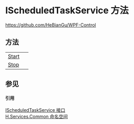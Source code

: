 # IScheduledTaskService 方法
https://github.com/HeBianGu/WPF-Control



## 方法
<table>
<tr>
<td><a href="5ca3c0dc-202a-78be-bf52-bc415e9ed649">Start</a></td>
<td> </td></tr>
<tr>
<td><a href="5911b142-f2be-2163-a6f1-2f724c943521">Stop</a></td>
<td> </td></tr>
</table>

## 参见


#### 引用
<a href="57f102b3-e0cb-f37f-2ff9-eb47a732cbf0">IScheduledTaskService 接口</a>  
<a href="b9cdd84f-6623-a51a-f53b-465103ced202">H.Services.Common 命名空间</a>  
